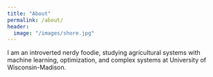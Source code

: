 ```yaml
---
title: "About"
permalink: /about/
header:
  image: "/images/shore.jpg"
---
```


I am an introverted nerdy foodie, studying agricultural systems with machine learning, optimization, and complex systems at University of Wisconsin-Madison.
